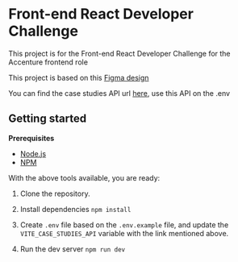 # Front-end React Developer Challenge

This project is for the Front-end React Developer Challenge for the Accenture frontend role

This project is based on this [Figma design](https://www.figma.com/file/LeLJIweoqHTFBoeOIbQuru/Bulma-CSS-UI-Kit---Front-end-Test?type=design&node-id=309%3A12685&mode=dev)

You can find the case studies API url [here](https://zm6zxgq6hyhe3smi5krzsrk2fu0iidhh.lambda-url.us-east-1.on.aws), use this API on the .env

## Getting started

**Prerequisites**

- [Node.js](https://nodejs.org/en/download/)
- [NPM](https://docs.npmjs.com/cli/v10/commands/npm)

With the above tools available, you are ready:

1. Clone the repository.

2. Install dependencies
   ```npm install```

3. Create `.env` file based on the `.env.example` file, and update the `VITE_CASE_STUDIES_API` variable with the link mentioned above.

4. Run the dev server
   ```npm run dev```

